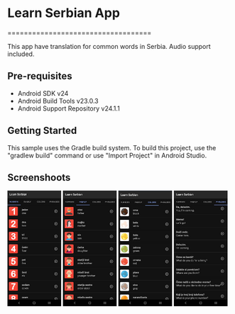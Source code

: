 # Learn Serbian App
===================================

This app have translation for common words in Serbia. Audio support included.

Pre-requisites
--------------

- Android SDK v24
- Android Build Tools v23.0.3
- Android Support Repository v24.1.1

Getting Started
---------------

This sample uses the Gradle build system. To build this project, use the
"gradlew build" command or use "Import Project" in Android Studio.

Screenshoots
---------------
<img src="screenshots/sc1.jpg" width="24%"> <img src="screenshots/sc2.jpg" width="24%"> <img src="screenshots/sc3.jpg" width="24%"> <img src="screenshots/sc4.jpg" width="24%"> 
